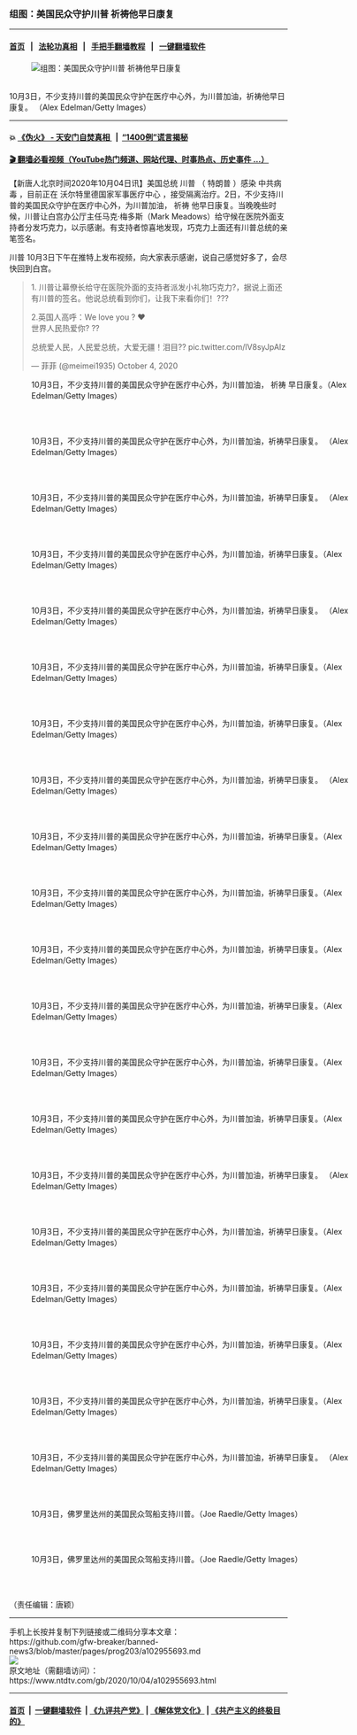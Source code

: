 ### 组图：美国民众守护川普 祈祷他早日康复
------------------------

#### [首页](https://github.com/gfw-breaker/banned-news3/blob/master/README.md) &nbsp;&nbsp;|&nbsp;&nbsp; [法轮功真相](https://github.com/begood0513/basic/blob/master/README.md)  &nbsp;&nbsp;|&nbsp;&nbsp; [手把手翻墙教程](https://github.com/gfw-breaker/guides/wiki)  &nbsp;&nbsp;|&nbsp;&nbsp; [一键翻墙软件](https://github.com/gfw-breaker/nogfw/blob/master/README.md)  



<div><div class="featured_image">
 <figure>
  <img alt="组图：美国民众守护川普 祈祷他早日康复" src="https://i.ntdtv.com/assets/uploads/2020/10/GettyImages-1228874736-800x450.jpg"/>
 </figure><br/>
 <span class="caption">
  10月3日，不少支持川普的美国民众守护在医疗中心外，为川普加油，祈祷他早日康复。 （Alex Edelman/Getty Images）
 </span>
</div>
</div><hr/>

#### 💥 [《伪火》 - 天安门自焚真相 ](http://158.247.195.190:10000/videos/blog/weihuo.html)&nbsp; |&nbsp; [“1400例”谎言揭秘  ](http://158.247.195.190:10000/videos/blog/jiexi1400.html)

#### [ 🎬  翻墙必看视频（YouTube热门频道、网站代理、时事热点、历史事件 ...）](https://github.com/gfw-breaker/links/blob/master/banned.md)

<div><div class="post_content" itemprop="articleBody">
 <p>
  【新唐人北京时间2020年10月04日讯】美国总统
  <ok href="https://www.ntdtv.com/gb/川普.htm">
   川普
  </ok>
  （
  <ok href="https://www.ntdtv.com/gb/特朗普.htm">
   特朗普
  </ok>
  ）感染
  <ok href="https://www.ntdtv.com/gb/中共病毒.htm">
   中共病毒
  </ok>
  ，目前正在
  <ok href="https://www.ntdtv.com/gb/沃尔特里德国家军事医疗中心.htm">
   沃尔特里德国家军事医疗中心
  </ok>
  ，接受隔离治疗。2日，不少支持川普的美国民众守护在医疗中心外，为川普加油，
  <ok href="https://www.ntdtv.com/gb/祈祷.htm">
   祈祷
  </ok>
  他早日康复。当晚晚些时候，川普让白宫办公厅主任马克·梅多斯（Mark Meadows）给守候在医院外面支持者分发巧克力，以示感谢。有支持者惊喜地发现，巧克力上面还有川普总统的亲笔签名。
 </p>
 <p>
  <ok href="https://www.ntdtv.com/gb/川普.htm">
   川普
  </ok>
  10月3日下午在推特上发布视频，向大家表示感谢，说自己感觉好多了，会尽快回到白宫。
 </p>
 <blockquote class="twitter-tweet">
  <p dir="ltr" lang="zh">
   1. 川普让幕僚长给守在医院外面的支持者派发小礼物巧克力?，据说上面还有川普的签名。他说总统看到你们，让我下来看你们！???
  </p>
  <p>
   2.英国人高呼：We love you ? ❤️
   <br/>
   世界人民热爱你? ??
  </p>
  <p>
   总统爱人民，人民爱总统，大爱无疆！泪目??
   <ok href="https://t.co/lV8syJpAlz">
    pic.twitter.com/lV8syJpAlz
   </ok>
  </p>
  <p>
   — 菲菲 (@meimei1935)
   <ok href="https://twitter.com/meimei1935/status/1312571868206034946?ref_src=twsrc%5Etfw">
    October 4, 2020
   </ok>
  </p>
 </blockquote>
 <p>
  <script async="" charset="utf-8" src="https://platform.twitter.com/widgets.js">
  </script>
 </p>
 <p>
  <div class="video_fit_container">
  </div>
  <figure class="wp-caption alignnone" id="attachment_102955694" style="width: 594px">
   <img alt="" class="size-full wp-image-102955694" src="https://i.ntdtv.com/assets/uploads/2020/10/gettyimages-1228876628-594x594.jpg">
    <br/><figcaption class="wp-caption-text">
     10月3日，不少支持川普的美国民众守护在医疗中心外，为川普加油，
     <ok href="https://www.ntdtv.com/gb/祈祷.htm">
      祈祷
     </ok>
     早日康复。（Alex Edelman/Getty Images）
    </figcaption><br/>
   </img>
  </figure><br/>
  <figure class="wp-caption alignnone" id="attachment_102955695" style="width: 594px">
   <img alt="" class="size-full wp-image-102955695" src="https://i.ntdtv.com/assets/uploads/2020/10/gettyimages-1228876458-594x594.jpg">
    <br/><figcaption class="wp-caption-text">
     10月3日，不少支持川普的美国民众守护在医疗中心外，为川普加油，祈祷早日康复。 （Alex Edelman/Getty Images）
    </figcaption><br/>
   </img>
  </figure><br/>
  <figure class="wp-caption alignnone" id="attachment_102955696" style="width: 594px">
   <img alt="" class="size-full wp-image-102955696" src="https://i.ntdtv.com/assets/uploads/2020/10/gettyimages-1228876420-594x594.jpg"/>
   <br/><figcaption class="wp-caption-text">
    10月3日，不少支持川普的美国民众守护在医疗中心外，为川普加油，祈祷早日康复。 （Alex Edelman/Getty Images）
   </figcaption><br/>
  </figure><br/>
  <figure class="wp-caption alignnone" id="attachment_102955697" style="width: 594px">
   <img alt="" class="size-full wp-image-102955697" src="https://i.ntdtv.com/assets/uploads/2020/10/gettyimages-1228876380-594x594.jpg"/>
   <br/><figcaption class="wp-caption-text">
    10月3日，不少支持川普的美国民众守护在医疗中心外，为川普加油，祈祷早日康复。（Alex Edelman/Getty Images）
   </figcaption><br/>
  </figure><br/>
  <figure class="wp-caption alignnone" id="attachment_102955698" style="width: 594px">
   <img alt="" class="size-full wp-image-102955698" src="https://i.ntdtv.com/assets/uploads/2020/10/gettyimages-1228876347-594x594.jpg"/>
   <br/><figcaption class="wp-caption-text">
    10月3日，不少支持川普的美国民众守护在医疗中心外，为川普加油，祈祷早日康复。 （Alex Edelman/Getty Images）
   </figcaption><br/>
  </figure><br/>
  <figure class="wp-caption alignnone" id="attachment_102955699" style="width: 594px">
   <img alt="" class="size-full wp-image-102955699" src="https://i.ntdtv.com/assets/uploads/2020/10/gettyimages-1228876343-594x594.jpg"/>
   <br/><figcaption class="wp-caption-text">
    10月3日，不少支持川普的美国民众守护在医疗中心外，为川普加油，祈祷早日康复。（Alex Edelman/Getty Images）
   </figcaption><br/>
  </figure><br/>
  <figure class="wp-caption alignnone" id="attachment_102955700" style="width: 594px">
   <img alt="" class="size-full wp-image-102955700" src="https://i.ntdtv.com/assets/uploads/2020/10/gettyimages-1228876205-594x594.jpg"/>
   <br/><figcaption class="wp-caption-text">
    10月3日，不少支持川普的美国民众守护在医疗中心外，为川普加油，祈祷早日康复。（Alex Edelman/Getty Images）
   </figcaption><br/>
  </figure><br/>
  <figure class="wp-caption alignnone" id="attachment_102955701" style="width: 594px">
   <img alt="" class="size-full wp-image-102955701" src="https://i.ntdtv.com/assets/uploads/2020/10/gettyimages-1228876173-594x594.jpg"/>
   <br/><figcaption class="wp-caption-text">
    10月3日，不少支持川普的美国民众守护在医疗中心外，为川普加油，祈祷早日康复。 （Alex Edelman/Getty Images）
   </figcaption><br/>
  </figure><br/>
  <figure class="wp-caption alignnone" id="attachment_102955702" style="width: 594px">
   <img alt="" class="size-full wp-image-102955702" src="https://i.ntdtv.com/assets/uploads/2020/10/gettyimages-1228876010-594x594.jpg"/>
   <br/><figcaption class="wp-caption-text">
    10月3日，不少支持川普的美国民众守护在医疗中心外，为川普加油，祈祷早日康复。（Alex Edelman/Getty Images）
   </figcaption><br/>
  </figure><br/>
  <figure class="wp-caption alignnone" id="attachment_102955703" style="width: 594px">
   <img alt="" class="size-full wp-image-102955703" src="https://i.ntdtv.com/assets/uploads/2020/10/gettyimages-1228874850-594x594.jpg"/>
   <br/><figcaption class="wp-caption-text">
    10月3日，不少支持川普的美国民众守护在医疗中心外，为川普加油，祈祷早日康复。（Alex Edelman/Getty Images）
   </figcaption><br/>
  </figure><br/>
  <figure class="wp-caption alignnone" id="attachment_102955704" style="width: 594px">
   <img alt="" class="size-full wp-image-102955704" src="https://i.ntdtv.com/assets/uploads/2020/10/gettyimages-1228874736-594x594.jpg"/>
   <br/><figcaption class="wp-caption-text">
    10月3日，不少支持川普的美国民众守护在医疗中心外，为川普加油，祈祷早日康复。（Alex Edelman/Getty Images）
   </figcaption><br/>
  </figure><br/>
  <figure class="wp-caption alignnone" id="attachment_102955705" style="width: 594px">
   <img alt="" class="size-full wp-image-102955705" src="https://i.ntdtv.com/assets/uploads/2020/10/gettyimages-1228874727-594x594.jpg"/>
   <br/><figcaption class="wp-caption-text">
    10月3日，不少支持川普的美国民众守护在医疗中心外，为川普加油，祈祷早日康复。（Alex Edelman/Getty Images）
   </figcaption><br/>
  </figure><br/>
  <figure class="wp-caption alignnone" id="attachment_102955706" style="width: 594px">
   <img alt="" class="size-full wp-image-102955706" src="https://i.ntdtv.com/assets/uploads/2020/10/gettyimages-1228876419-594x594.jpg"/>
   <br/><figcaption class="wp-caption-text">
    10月3日，不少支持川普的美国民众守护在医疗中心外，为川普加油，祈祷早日康复。（Alex Edelman/Getty Images）
   </figcaption><br/>
  </figure><br/>
  <figure class="wp-caption alignnone" id="attachment_102955707" style="width: 594px">
   <img alt="" class="size-full wp-image-102955707" src="https://i.ntdtv.com/assets/uploads/2020/10/gettyimages-1228876388-594x594.jpg"/>
   <br/><figcaption class="wp-caption-text">
    10月3日，不少支持川普的美国民众守护在医疗中心外，为川普加油，祈祷早日康复。（Alex Edelman/Getty Images）
   </figcaption><br/>
  </figure><br/>
  <figure class="wp-caption alignnone" id="attachment_102955708" style="width: 594px">
   <img alt="" class="size-full wp-image-102955708" src="https://i.ntdtv.com/assets/uploads/2020/10/gettyimages-1228876325-594x594.jpg"/>
   <br/><figcaption class="wp-caption-text">
    10月3日，不少支持川普的美国民众守护在医疗中心外，为川普加油，祈祷早日康复。 （Alex Edelman/Getty Images）
   </figcaption><br/>
  </figure><br/>
  <figure class="wp-caption alignnone" id="attachment_102955709" style="width: 594px">
   <img alt="" class="size-full wp-image-102955709" src="https://i.ntdtv.com/assets/uploads/2020/10/gettyimages-1228876247-594x594.jpg"/>
   <br/><figcaption class="wp-caption-text">
    10月3日，不少支持川普的美国民众守护在医疗中心外，为川普加油，祈祷早日康复。（Alex Edelman/Getty Images）
   </figcaption><br/>
  </figure><br/>
  <figure class="wp-caption alignnone" id="attachment_102955710" style="width: 594px">
   <img alt="" class="size-full wp-image-102955710" src="https://i.ntdtv.com/assets/uploads/2020/10/gettyimages-1228875023-594x594.jpg"/>
   <br/><figcaption class="wp-caption-text">
    10月3日，不少支持川普的美国民众守护在医疗中心外，为川普加油，祈祷早日康复。（Alex Edelman/Getty Images）
   </figcaption><br/>
  </figure><br/>
  <figure class="wp-caption alignnone" id="attachment_102955711" style="width: 594px">
   <img alt="" class="size-full wp-image-102955711" src="https://i.ntdtv.com/assets/uploads/2020/10/gettyimages-1228874891-594x594.jpg"/>
   <br/><figcaption class="wp-caption-text">
    10月3日，不少支持川普的美国民众守护在医疗中心外，为川普加油，祈祷早日康复。（Alex Edelman/Getty Images）
   </figcaption><br/>
  </figure><br/>
  <figure class="wp-caption alignnone" id="attachment_102955712" style="width: 594px">
   <img alt="" class="size-full wp-image-102955712" src="https://i.ntdtv.com/assets/uploads/2020/10/gettyimages-1228874706-594x594.jpg"/>
   <br/><figcaption class="wp-caption-text">
    10月3日，不少支持川普的美国民众守护在医疗中心外，为川普加油，祈祷早日康复。（Alex Edelman/Getty Images）
   </figcaption><br/>
  </figure><br/>
  <figure class="wp-caption alignnone" id="attachment_102955713" style="width: 594px">
   <img alt="" class="size-full wp-image-102955713" src="https://i.ntdtv.com/assets/uploads/2020/10/gettyimages-1228874687-594x594.jpg"/>
   <br/><figcaption class="wp-caption-text">
    10月3日，不少支持川普的美国民众守护在医疗中心外，为川普加油，祈祷早日康复。 （Alex Edelman/Getty Images）
   </figcaption><br/>
  </figure><br/>
  <figure class="wp-caption alignnone" id="attachment_102955714" style="width: 594px">
   <img alt="" class="size-full wp-image-102955714" src="https://i.ntdtv.com/assets/uploads/2020/10/gettyimages-1278300671-594x594.jpg"/>
   <br/><figcaption class="wp-caption-text">
    10月3日，佛罗里达州的美国民众驾船支持川普。（Joe Raedle/Getty Images）
   </figcaption><br/>
  </figure><br/>
  <figure class="wp-caption alignnone" id="attachment_102955715" style="width: 594px">
   <img alt="" class="size-full wp-image-102955715" src="https://i.ntdtv.com/assets/uploads/2020/10/gettyimages-1278300657-594x594.jpg"/>
   <br/><figcaption class="wp-caption-text">
    10月3日，佛罗里达州的美国民众驾船支持川普。（Joe Raedle/Getty Images）
   </figcaption><br/>
  </figure><br/>
  <p>
   （责任编辑：唐颖）
  </p>
  <div class="single_ad">
  </div>
 </p>
</div>
</div>
<hr/>
手机上长按并复制下列链接或二维码分享本文章：<br/>
https://github.com/gfw-breaker/banned-news3/blob/master/pages/prog203/a102955693.md <br/>
<a href='https://github.com/gfw-breaker/banned-news3/blob/master/pages/prog203/a102955693.md'><img src='https://github.com/gfw-breaker/banned-news3/blob/master/pages/prog203/a102955693.md.png'/></a> <br/>
原文地址（需翻墙访问）：https://www.ntdtv.com/gb/2020/10/04/a102955693.html


------------------------
#### [首页](https://github.com/gfw-breaker/banned-news3/blob/master/README.md) &nbsp;|&nbsp; [一键翻墙软件](https://github.com/gfw-breaker/nogfw/blob/master/README.md) &nbsp;| [《九评共产党》](https://github.com/gfw-breaker/9ping.md/blob/master/README.md#九评之一评共产党是什么) | [《解体党文化》](https://github.com/gfw-breaker/jtdwh.md/blob/master/README.md) | [《共产主义的终极目的》](https://github.com/gfw-breaker/gczydzjmd.md/blob/master/README.md)


<img src='http://gfw-breaker.win/banned-news3/pages/prog203/a102955693.md' width='0px' height='0px'/>
